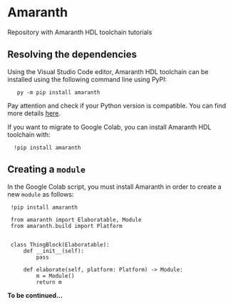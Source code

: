# Amaranth
 Repository with Amaranth HDL toolchain tutorials
## Resolving the dependencies
 Using the Visual Studio Code editor, Amaranth HDL toolchain can be installed using the following 
 command line using PyPI:
 ```
    py -m pip install amaranth
 ```
 Pay attention and check if your Python version is compatible. You can find more details [here][def].

 [def]: https://amaranth-lang.org/docs/amaranth/latest/install.html
 
 If you want to migrate to Google Colab, you can install Amaranth HDL toolchain with:
 ```
   !pip install amaranth
 ```
 ## Creating a `module`
  In the Google Colab script, you must install Amaranth in order to create a new `module` as follows:
  ```
   !pip install amaranth
  ```
  ```
   from amaranth import Elaboratable, Module
   from amaranth.build import Platform


   class ThingBlock(Elaboratable):
       def __init__(self):
           pass

       def elaborate(self, platform: Platform) -> Module:
           m = Module()
           return m
  ```

 **To be continued...**
